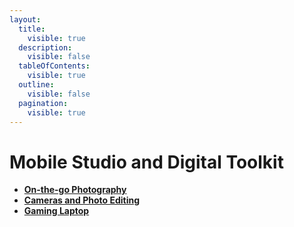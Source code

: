 ```yaml
---
layout:
  title:
    visible: true
  description:
    visible: false
  tableOfContents:
    visible: true
  outline:
    visible: false
  pagination:
    visible: true
---
```


# Mobile Studio and Digital Toolkit

* [**On-the-go Photography**](on-the-go-photography.md)
* [**Cameras and Photo Editing**](cameras-and-photo-editing.md)
* [**Gaming Laptop**](gaming-laptop.md)

